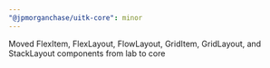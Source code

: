 ```yaml
---
"@jpmorganchase/uitk-core": minor
---
```


Moved FlexItem, FlexLayout, FlowLayout, GridItem, GridLayout, and StackLayout components from lab to core
